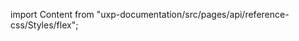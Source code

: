 
import Content from "uxp-documentation/src/pages/api/reference-css/Styles/flex";

<Content query="product=photoshop"/>
